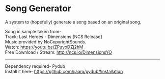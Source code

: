 # Song Generator
A system to (hopefully) generate a song based on an original song.


Song in sample taken from-<br/>
Track: Last Heroes - Dimensions [NCS Release]<br/>
Music provided by NoCopyrightSounds.<br/>
Watch: https://youtu.be/ZPuvoDZj2hM<br/>
Free Download / Stream: http://ncs.io/DimensionsYO<br/>

---

Dependency required- Pydub<br/>
Install it here- https://github.com/jiaaro/pydub#installation
